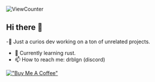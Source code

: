![ViewCounter](https://komarev.com/ghpvc/?username=drblgn&color=blueviolet)


## Hi there 👋
-🔭 Just a curios dev working on a ton of unrelated projects.
- 🌱 Currently learning rust.
- 📫 How to reach me: drblgn (discord)

  
[!["Buy Me A Coffee"](https://www.buymeacoffee.com/assets/img/custom_images/orange_img.png)](https://www.buymeacoffee.com/drblgn)
<!--
**drblgn/drblgn** is a ✨ _special_ ✨ repository because its `README.md` (this file) appears on your GitHub profile.

Here are some ideas to get you started:

- 🔭 I’m currently working on ...
- 🌱 I’m currently learning ...
- 👯 I’m looking to collaborate on ...
- 🤔 I’m looking for help with ...
- 💬 Ask me about ...
- 📫 How to reach me: ...
- 😄 Pronouns: ...
- ⚡ Fun fact: ...
-->
